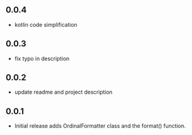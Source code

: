 ## 0.0.4

* kotlin code simplification

## 0.0.3

* fix typo in description

## 0.0.2

* update readme and project description

## 0.0.1

* Initial release adds OrdinalFormatter class and the format() function.
